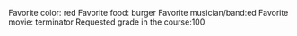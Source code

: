 Favorite color: red
Favorite food: burger
Favorite musician/band:ed 
Favorite movie: terminator
Requested grade in the course:100 
